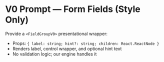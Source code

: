 # V0 Prompt — Form Fields (Style Only)

Provide a `<FieldGroupV0>` presentational wrapper:
- Props: `{ label: string; hint?: string; children: React.ReactNode }`
- Renders label, control wrapper, and optional hint text
- No validation logic; our engine handles it
